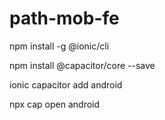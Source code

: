 # path-mob-fe

npm install -g @ionic/cli

npm install @capacitor/core --save

ionic capacitor add android

npx cap open android
